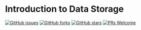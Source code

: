 # Introduction to Data Storage
[![GitHub issues](https://img.shields.io/github/issues/Develop-Packt/Introduction-to-Data-Storage.svg)](https://github.com/Develop-Packt/Introduction-to-Data-Storage/issues)
[![GitHub forks](https://img.shields.io/github/forks/Develop-Packt/Introduction-to-Data-Storage.svg)](https://github.com/Develop-Packt/Introduction-to-Data-Storage/network)
[![GitHub stars](https://img.shields.io/github/stars/Develop-Packt/Introduction-to-Data-Storage.svg)](https://github.com/Develop-Packt/Introduction-to-Data-Storage/stargazers)
[![PRs Welcome](https://img.shields.io/badge/PRs-welcome-brightgreen.svg)](https://github.com/Develop-Packt/Introduction-to-Data-Storage/pulls)
